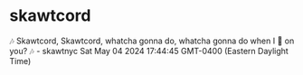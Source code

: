 # skawtcord
🎶 Skawtcord, Skawtcord, whatcha gonna do, whatcha gonna do when I 💩 on you? 🎶 - skawtnyc Sat May 04 2024 17:44:45 GMT-0400 (Eastern Daylight Time)
